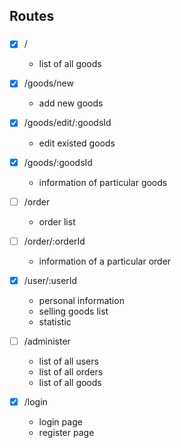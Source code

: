 ## Routes
###
- [x] /
    + list of all goods

- [x] /goods/new
    + add new goods

- [x] /goods/edit/:goodsId
    + edit existed goods

- [x] /goods/:goodsId
    + information of particular goods

- [ ] /order
    + order list

- [ ] /order/:orderId
    + information of a particular order

- [x] /user/:userId
    + personal information
    + selling goods list
    + statistic

- [ ] /administer
    + list of all users
    + list of all orders
    + list of all goods

- [x] /login
    + login page
    + register page
